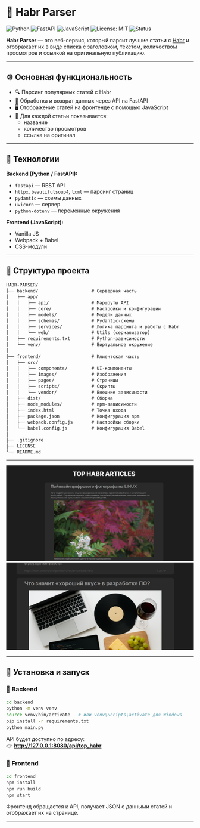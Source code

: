 # 📰 Habr Parser

![Python](https://img.shields.io/badge/Python-3.11+-blue?logo=python)
![FastAPI](https://img.shields.io/badge/FastAPI-0.118.0-green?logo=fastapi)
![JavaScript](https://img.shields.io/badge/Frontend-JavaScript-yellow?logo=javascript)
![License: MIT](https://img.shields.io/badge/License-MIT-orange)
![Status](https://img.shields.io/badge/Project-Active-success)

**Habr Parser** — это веб-сервис, который парсит лучшие статьи с [Habr](https://habr.com) и отображает их в виде списка с заголовком, текстом, количеством просмотров и ссылкой на оригинальную публикацию.

---

## ⚙️ Основная функциональность

- 🔍 Парсинг популярных статей с Habr  
- 💾 Обработка и возврат данных через API на FastAPI  
- 🖥️ Отображение статей на фронтенде с помощью JavaScript  
- 🔗 Для каждой статьи показывается:
  - название  
  - количество просмотров  
  - ссылка на оригинал  

---

## 🧩 Технологии

**Backend (Python / FastAPI):**
- `fastapi` — REST API
- `httpx`, `beautifulsoup4`, `lxml` — парсинг страниц
- `pydantic` — схемы данных
- `uvicorn` — сервер
- `python-dotenv` — переменные окружения

**Frontend (JavaScript):**
- Vanilla JS  
- Webpack + Babel  
- CSS-модули  

---

## 📁 Структура проекта

```
HABR-PARSER/
├── backend/                    # Серверная часть
│   ├── app/
│   │   ├── api/                # Маршруты API
│   │   ├── core/               # Настройки и конфигурации
│   │   ├── models/             # Модели данных
│   │   ├── schemas/            # Pydantic-схемы
│   │   ├── services/           # Логика парсинга и работы с Habr
│   │   └── web/                # Utils (сериализатор)
│   ├── requirements.txt        # Python-зависимости
│   └── venv/                   # Виртуальное окружение
│
├── frontend/                   # Клиентская часть
│   ├── src/
│   │   ├── components/         # UI-компоненты
│   │   ├── images/             # Изображения
│   │   ├── pages/              # Страницы
│   │   ├── scripts/            # Скрипты
│   │   └── vendor/             # Внешние зависимости
│   ├── dist/                   # Сборка
│   ├── node_modules/           # npm-зависимости
│   ├── index.html              # Точка входа
│   ├── package.json            # Конфигурация npm
│   ├── webpack.config.js       # Настройки сборки
│   └── babel.config.js         # Конфигурация Babel
│
├── .gitignore
├── LICENSE
└── README.md
```
---

![Главная страница](img/parser1.png)
![Просмотры](img/parser2.png)

---

## 🧱 Установка и запуск

### 🔹 Backend

```bash
cd backend
python -m venv venv
source venv/bin/activate   # или venv\Scripts\activate для Windows
pip install -r requirements.txt
python main.py
```

API будет доступно по адресу:  
👉 **http://127.0.0.1:8080/api/top_habr**

### 🔹 Frontend

```bash
cd frontend
npm install
npm run build
npm start
```

Фронтенд обращается к API, получает JSON с данными статей и отображает их на странице.

---

